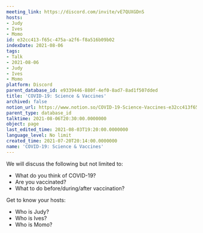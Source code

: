 ```yaml
---
meeting_link: https://discord.com/invite/vE7QUXGDnS
hosts:
- Judy
- Ives
- Momo
id: e32cc413-f65c-475a-a2f6-f8a516b09b02
indexDate: 2021-08-06
tags:
- Talk
- 2021-08-06
- Judy
- Ives
- Momo
platform: Discord
parent_database_id: e9339446-880f-4ef0-8ad7-8ad1f507dded
title: 'COVID-19: Science & Vaccines'
archived: false
notion_url: https://www.notion.so/COVID-19-Science-Vaccines-e32cc413f65c475aa2f6f8a516b09b02
parent_type: database_id
talktime: 2021-08-06T20:30:00.0000000
object: page
last_edited_time: 2021-08-03T19:20:00.0000000
language_level: No limit
created_time: 2021-07-20T20:14:00.0000000
name: 'COVID-19: Science & Vaccines'
---
```



We will discuss the following but not limited to:
   - What do you think of COVID-19?
   - Are you vaccinated?
   - What to do before/during/after vaccination?

Get to know your hosts:
   - Who is Judy?
   - Who is Ives?
   - Who is Momo?



